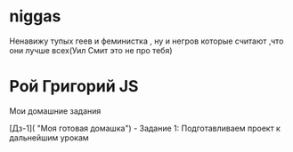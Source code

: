 # niggas
Ненавижу тупых геев и феминистка , ну и негров которые считают ,что они лучше всех(Уил Смит это не про тебя)  
# Рой Григорий JS
Мои домашние задания

[Дз-1]( "Моя готовая домашка") - Задание 1: Подготавливаем проект к дальнейшим урокам
